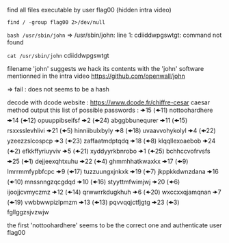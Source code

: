 find all files executable by user flag00 (hidden intra video)

```find / -group flag00 2>/dev/null```

```bash /usr/sbin/john```
=> /usr/sbin/john: line 1: cdiiddwpgswtgt: command not found

```cat /usr/sbin/john```
cdiiddwpgswtgt

filename 'john' suggests we hack its contents with the 'john' software mentionned in the intra video
https://github.com/openwall/john

=> fail : does not seems to be a hash

decode with dcode website : https://www.dcode.fr/chiffre-cesar
caesar method output this list of possible passwords :
🠞15 (🠜11)	nottoohardhere
🠞14 (🠜12)	opuuppibseifsf
🠞2 (🠜24)	abggbbunequrer
🠞11 (🠜15)	rsxxsslevhlivi
🠞21 (🠜5)	hinniibulxbyly
🠞8 (🠜18)	uvaavvohykolyl
🠞4 (🠜22)	yzeezzslcospcp
🠞3 (🠜23)	zaffaatmdptqdq
🠞18 (🠜8)	klqqllexoaebob
🠞24 (🠜2)	efkkffyriuyviv
🠞5 (🠜21)	xyddyyrkbnrobo
🠞1 (🠜25)	bchhccvofrvsfs
🠞25 (🠜1)	dejjeexqhtxuhu
🠞22 (🠜4)	ghmmhhatkwaxkx
🠞17 (🠜9)	lmrrmmfypbfcpc
🠞9 (🠜17)	tuzzuungxjnkxk
🠞19 (🠜7)	jkppkkdwnzdana
🠞16 (🠜10)	mnssnngzqcgdqd
🠞10 (🠜16)	styyttmfwimjwj
🠞20 (🠜6)	ijoojjcvmyczmz
🠞12 (🠜14)	qrwwrrkdugkhuh
🠞6 (🠜20)	wxccxxqjamqnan
🠞7 (🠜19)	vwbbwwpizlpmzm
🠞13 (🠜13)	pqvvqqjctfjgtg
🠞23 (🠜3)	fgllggzsjvzwjw

the first 'nottoohardhere' seems to be the correct one and authenticate user flag00



